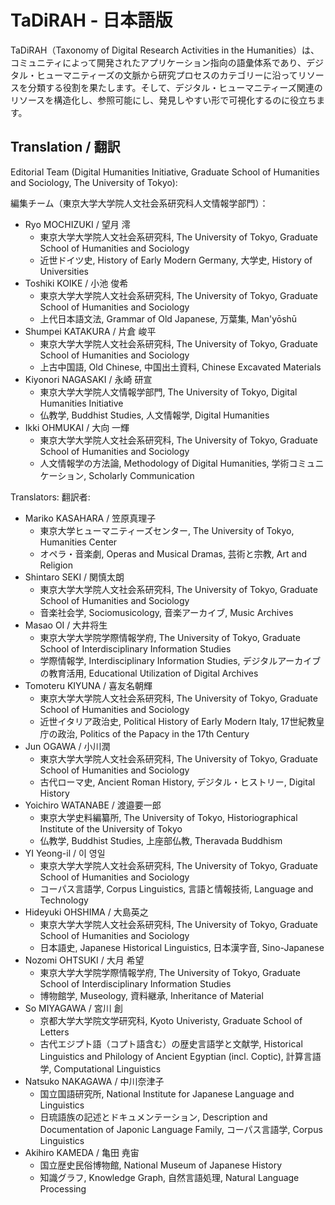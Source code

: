 TaDiRAH - 日本語版 
==========================

TaDiRAH（Taxonomy of Digital Research Activities in the Humanities）は、コミュニティによって開発されたアプリケーション指向の語彙体系であり、デジタル・ヒューマニティーズの文脈から研究プロセスのカテゴリーに沿ってリソースを分類する役割を果たします。そして、デジタル・ヒューマニティーズ関連のリソースを構造化し、参照可能にし、発見しやすい形で可視化するのに役立ちます。

## Translation / 翻訳

Editorial Team (Digital Humanities Initiative, Graduate School of Humanities and Sociology, The University of Tokyo):

編集チーム（東京大学大学院人文社会系研究科人文情報学部門）：

+ Ryo MOCHIZUKI / 望月 澪
  + 東京大学大学院人文社会系研究科, The University of Tokyo, Graduate School of Humanities and Sociology
  + 近世ドイツ史, History of Early Modern Germany, 大学史, History of Universities
+ Toshiki KOIKE / 小池 俊希
  + 東京大学大学院人文社会系研究科, The University of Tokyo, Graduate School of Humanities and Sociology
  + 上代日本語文法, Grammar of Old Japanese, 万葉集, Man'yōshū
+ Shumpei KATAKURA / 片倉 峻平
  + 東京大学大学院人文社会系研究科, The University of Tokyo, Graduate School of Humanities and Sociology
  + 上古中国語, Old Chinese, 中国出土資料, Chinese Excavated Materials
+ Kiyonori NAGASAKI / 永崎 研宣
  + 東京大学大学院人文情報学部門, The University of Tokyo, Digital Humanities Initiative
  + 仏教学, Buddhist Studies, 人文情報学, Digital Humanities
+ Ikki OHMUKAI / 大向 一輝
  + 東京大学大学院人文社会系研究科, The University of Tokyo, Graduate School of Humanities and Sociology
  + 人文情報学の方法論, Methodology of Digital Humanities, 学術コミュニケーション, Scholarly Communication
  
Translators:
翻訳者:

+ Mariko KASAHARA / 笠原真理子
  + 東京大学ヒューマニティーズセンター, The University of Tokyo, Humanities Center
  + オペラ・音楽劇, Operas and Musical Dramas, 芸術と宗教, Art and Religion
+ Shintaro SEKI / 関慎太朗
  + 東京大学大学院人文社会系研究科, The University of Tokyo, Graduate School of Humanities and Sociology
  + 音楽社会学, Sociomusicology, 音楽アーカイブ, Music Archives
+ Masao OI / 大井将生
  + 東京大学大学院学際情報学府, The University of Tokyo, Graduate School of Interdisciplinary Information Studies
  + 学際情報学, Interdisciplinary Information Studies, デジタルアーカイブの教育活用, Educational Utilization of Digital Archives
+ Tomoteru KIYUNA / 喜友名朝輝
  + 東京大学大学院人文社会系研究科, The University of Tokyo, Graduate School of Humanities and Sociology
  + 近世イタリア政治史, Political History of Early Modern Italy, 17世紀教皇庁の政治, Politics of the Papacy in the 17th Century
+ Jun OGAWA / 小川潤
  + 東京大学大学院人文社会系研究科, The University of Tokyo, Graduate School of Humanities and Sociology
  + 古代ローマ史, Ancient Roman History, デジタル・ヒストリー, Digital History
+ Yoichiro WATANABE / 渡邉要一郎
  + 東京大学史料編纂所, The University of Tokyo, Historiographical Institute of the University of Tokyo
  + 仏教学, Buddhist Studies, 上座部仏教, Theravada Buddhism
+ YI Yeong-il / 이 영일
  + 東京大学大学院人文社会系研究科, The University of Tokyo, Graduate School of Humanities and Sociology
  + コーパス言語学, Corpus Linguistics, 言語と情報技術, Language and Technology
+ Hideyuki OHSHIMA / 大島英之
  + 東京大学大学院人文社会系研究科, The University of Tokyo, Graduate School of Humanities and Sociology
  + 日本語史, Japanese Historical Linguistics, 日本漢字音, Sino-Japanese
+ Nozomi OHTSUKI / 大月 希望
  + 東京大学大学院学際情報学府, The University of Tokyo, Graduate School of Interdisciplinary Information Studies
  + 博物館学, Museology, 資料継承, Inheritance of Material
+ So MIYAGAWA / 宮川 創
  + 京都大学大学院文学研究科, Kyoto Univeristy, Graduate School of Letters
  + 古代エジプト語（コプト語含む）の歴史言語学と文献学, Historical Linguistics and Philology of Ancient Egyptian (incl. Coptic), 計算言語学, Computational Linguistics
+ Natsuko NAKAGAWA / 中川奈津子
  + 国立国語研究所, National Institute for Japanese Language and Linguistics
  + 日琉語族の記述とドキュメンテーション, Description and Documentation of Japonic Language Family, コーパス言語学, Corpus Linguistics
+ Akihiro KAMEDA / 亀田 尭宙
  + 国立歴史民俗博物館, National Museum of Japanese History
  + 知識グラフ, Knowledge Graph, 自然言語処理, Natural Language Processing
